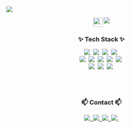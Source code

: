 <img src="https://capsule-render.vercel.app/api?type=waving&color=D8BFD8&height=150&section=header" />

<p align="center">
  <img src="https://camo.githubusercontent.com/5e7db7b3e85cae70afcbb89a825f85d9e093d7eb295026395e463ab22ca92688/68747470733a2f2f63756c746f667468657061727479706172726f742e636f6d2f706172726f74732f68642f6c6170746f705f706172726f742e676966" alt="" width="25" align="top" />
  <picture>
    <source media="(prefers-color-scheme: dark)" srcset="https://readme-typing-svg.demolab.com?font=Noto+Sans+Korean&pause=1000&color=F7F7F7&random=false&width=400&lines=Hi,+there!+My+name+is+Claire!;안녕하세요!+제+이름은+클레어입니다!" />
    <img src="https://readme-typing-svg.demolab.com?font=Noto+Sans+Korean&pause=1000&color=000000&random=false&width=400&lines=Hi,+there!+My+name+is+Claire!;안녕하세요!+제+이름은+클레어입니다!" />
  </picture>
</p>



<h3 align="center">✨ Tech Stack ✨</h3>


<div align="center">
   <img src="https://img.shields.io/badge/React-20232A?style=for-the-badge&logo=react&logoColor=61DAFB"/>&nbsp
   <img src="https://img.shields.io/badge/JavaScript-F7DF1E?style=for-the-badge&logo=JavaScript&logoColor=white"/>&nbsp
  <img src="https://img.shields.io/badge/HTML5-E34F26?style=for-the-badge&logo=html5&logoColor=white"/>&nbsp
  <img src="https://img.shields.io/badge/CSS3-1572B6?style=for-the-badge&logo=css3&logoColor=white"/>&nbsp
</div>

<div align="center">
 <img src="https://img.shields.io/badge/Python-3776AB?style=for-the-badge&logo=python&logoColor=white"/>&nbsp
  <img src="https://img.shields.io/badge/C-00599C?style=for-the-badge&logo=c&logoColor=white"/>&nbsp
  <img src="https://img.shields.io/badge/C%23-239120?style=for-the-badge&logo=c-sharp&logoColor=white"/>&nbsp
   <img src="https://img.shields.io/badge/C%2B%2B-00599C?style=for-the-badge&logo=c%2B%2B&logoColor=white"/>&nbsp
   <img src="https://img.shields.io/badge/Java-ED8B00?style=for-the-badge&logo=openjdk&logoColor=white"/>&nbsp
</div>
</div>
<div align="center">
 <img src="https://img.shields.io/badge/Unity-100000?style=for-the-badge&logo=unity&logoColor=white"/>&nbsp
  <img src="https://img.shields.io/badge/Kotlin-0095D5?&style=for-the-badge&logo=kotlin&logoColor=white"/>&nbsp
  <img src="https://img.shields.io/badge/MySQL-00000F?style=for-the-badge&logo=mysql&logoColor=white"/>&nbsp
</div>
</br>
</br></br>



<h3 align="center">📫 Contact 📫</h3>
<div align="center">
  <a href="mailto:rhkrtjsgh1210@gmail.com">
    <img src="https://img.shields.io/badge/rhkrtjsgh1210@gmail.com-D14836?style=for-the-badge&logo=gmail&logoColor=white"/>&nbsp
  </a>
  <a href="mailto:latte1210@ewhain.net">
    <img src="https://img.shields.io/badge/latte1210@ewhain.net-D14836?style=for-the-badge&logo=gmail&logoColor=white"/>&nbsp
  </a>
   <a href="https://github.com/Sunho12">
   <img src="https://img.shields.io/badge/github-181717.svg?style=for-the-badge&logo=github&logoColor=white" />&nbsp
     </a>
  <a href="https://kwakprogram.tistory.com">
    <img src="https://img.shields.io/badge/Tistory-FF0000?style=for-the-badge&logo=Tistory&logoColor=white" />&nbsp
  </a>
  
</div>
